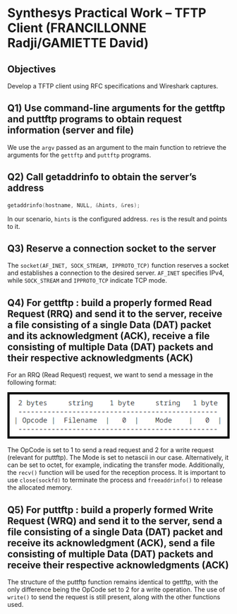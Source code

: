 # Synthesys Practical Work – TFTP Client (FRANCILLONNE Radji/GAMIETTE David)
## Objectives
Develop a TFTP client using RFC specifications and Wireshark captures.

## Q1) Use command-line arguments for the gettftp and puttftp programs to obtain request information (server and file)
We use the `argv` passed as an argument to the main function to retrieve the arguments for the `gettftp` and `puttftp` programs.

## Q2) Call getaddrinfo to obtain the server’s address
```c
getaddrinfo(hostname, NULL, &hints, &res);
```
In our scenario, `hints` is the configured address. `res` is the result and points to it.

## Q3) Reserve a connection socket to the server
The `socket(AF_INET, SOCK_STREAM, IPPROTO_TCP)` function reserves a socket and establishes a connection to the desired server.
`AF_INET` specifies IPv4, while `SOCK_STREAM` and `IPPROTO_TCP` indicate TCP mode.

## Q4) For gettftp : build a properly formed Read Request (RRQ) and send it to the server, receive a file consisting of a single Data (DAT) packet and its acknowledgment (ACK), receive a file consisting of multiple Data (DAT) packets and their respective acknowledgments (ACK)
For an RRQ (Read Request) request, we want to send a message in the following format:

![RRQ/WRQ packet](RRQ_WRQ_packet.png)

The OpCode is set to 1 to send a read request and 2 for a write request (relevant for puttftp).
The Mode is set to netascii in our case. Alternatively, it can be set to octet, for example, indicating the transfer mode.
Additionally, the `recv()` function will be used for the reception process.
It is important to use `close(sockfd)` to terminate the process and `freeaddrinfo()` to release the allocated memory.

## Q5) For puttftp : build a properly formed Write Request (WRQ) and send it to the server, send a file consisting of a single Data (DAT) packet and receive its acknowledgment (ACK), send a file consisting of multiple Data (DAT) packets and receive their respective acknowledgments (ACK)
The structure of the puttftp function remains identical to gettftp, with the only difference being the OpCode set to 2 for a write operation. The use of `write()` to send the request is still present, along with the other functions used.
